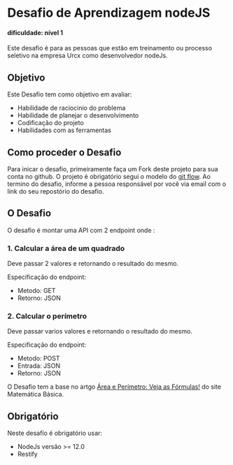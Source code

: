 # Desafio de Aprendizagem nodeJS
#### dificuldade: nível 1

Este desafio é para as pessoas que estão em treinamento ou processo seletivo na empresa Urcx como desenvolvedor nodeJs.

## Objetivo
Este Desafio tem como objetivo em avaliar:
 - Habilidade de raciocinio do problema
 - Habilidade de planejar o desenvolvimento
 - Codificação do projeto
 - Habilidades com as ferramentas

## Como proceder o Desafio
Para inicar o desafio, primeiramente faça um Fork deste projeto para sua conta no github.
O projeto é obrigatório segui o modelo do [git flow](http://dominhhai.github.io/git-flow-cheatsheet/index.pt_BR.html).
Ao termino do desafio, informe a pessoa responsável por você via email com o link do seu repostório do desafio.

## O Desafio

O desafio é montar uma API com 2 endpoint onde :
### 1. Calcular a área de um quadrado
Deve passar 2 valores e retornando o resultado do mesmo.

Especificação do endpoint:
 - Metodo: GET
 - Retorno: JSON

### 2. Calcular o perímetro
Deve passar varios valores e retornando o resultado do mesmo.

Especificação do endpoint:
 - Metodo: POST
 - Entrada: JSON
 - Retorno: JSON

O Desafio tem a base no artgo [Área e Perímetro: Veja as Fórmulas!](https://matematicabasica.net/area-e-perimetro/#:~:text=A%20%C3%A1rea%20de%20uma%20figura,altura%20(h)%20do%20objeto.) do site Matemática Básica. 

## Obrigatório
Neste desafío é obrigatório usar:
 - NodeJs versão >= 12.0
 - Restify 
